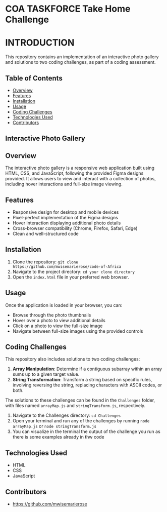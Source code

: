 
# COA TASKFORCE Take Home Challenge
# INTRODUCTION

This repository contains an implementation of an interactive photo gallery and solutions to two coding challenges, as part of a coding assessment.

## Table of Contents

- [Overview](#overview)
- [Features](#features)
- [Installation](#installation)
- [Usage](#usage)
- [Coding Challenges](#coding-challenges)
- [Technologies Used](#technologies-used)
- [Contributors](#contributors)
  
## Interactive Photo Gallery
## Overview

The interactive photo gallery is a responsive web application built using HTML, CSS, and JavaScript, following the provided Figma designs provided. It allows users to view and interact with a collection of photos, including hover interactions and full-size image viewing.

## Features

- Responsive design for desktop and mobile devices
- Pixel-perfect implementation of the Figma designs
- Hover interaction displaying additional photo details
- Cross-browser compatibility (Chrome, Firefox, Safari, Edge)
- Clean and well-structured code

## Installation

1. Clone the repository: `git clone https://github.com/mwisemarierose/code-of-Africa`
2. Navigate to the project directory: `cd your clone directory`
3. Open the `index.html` file in your preferred web browser.

## Usage

Once the application is loaded in your browser, you can:

- Browse through the photo thumbnails
- Hover over a photo to view additional details
- Click on a photo to view the full-size image
- Navigate between full-size images using the provided controls

## Coding Challenges

This repository also includes solutions to two coding challenges:

1. **Array Manipulation**: Determine if a contiguous subarray within an array sums up to a given target value.
2. **String Transformation**: Transform a string based on specific rules, involving reversing the string, replacing characters with ASCII codes, or both.

The solutions to these challenges can be found in the `Challenges` folder, with files named `arrayMap.js` and `stringTransform.js`, respectively.

1. Navigate to the Challenges directory: `cd Challenges`
2. Open your terminal and run any of the challenges by running `node arrayMap.js` or `node stringTransform.js`
2. You can visualize in the terminal the output of the challenge you run as there is some examples already in thw code

## Technologies Used

- HTML
- CSS
- JavaScript

## Contributors

- https://github.com/mwisemarierose




